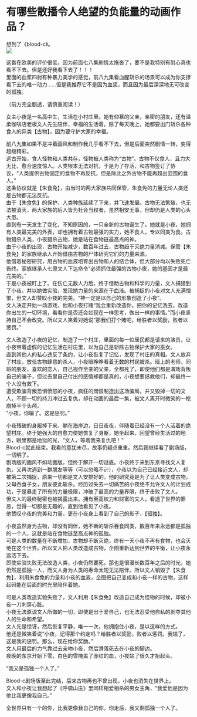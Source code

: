 # 有哪些散播令人绝望的负能量的动画作品？

想到了《blood-c》。  
![](https://pic3.zhimg.com/2e066dc25ae0da84d93127b49ee21f9e_b.jpg)  

这番在欧美的评价很低，因为前面七八集剧情太拖沓了，要不是我特别有耐心真也看不下去。但是还好我看下去了！！！  
里面的血浆四射有种暴力美学的感觉，前八九集看血腥斩杀的场景可以成为你支撑看下去的唯一动力……但是我推荐它不是因为血浆，而且因为最后深深地无可改变的孤独。  

（前方完全剧透，请慎重阅读！）  

女主小夜是一名高中生，生活在小村庄里。她有仰慕的父亲，亲密的朋友，还有温柔咖啡店老板文人先生陪伴，幸福的生活着。除了每天晚上，她都要出门斩杀各种食人的异类【古物】，因为要守护大家的幸福。  

前八九集如果不是冲着画风和制作我几乎看不下去，但是后面突然剧情一转，变得超级精彩。  
远古开始，食人怪物和人类共存，怪物被人类称为“古物”。古物不仅食人，且力大无比，愈合速度惊人。人类根本无法对抗，于是为了存活，和古物签订了协议，“人类提供古物固定的食物不再反抗，但是除此之外古物不能再超出范围的食人。”  
这条协议就是【朱食免】，由当时的两大家族共同保管，朱食免的力量无论人类还是古物都无法反抗。  
由于【朱食免】的保护，人类种族延续了下来，并飞速发展。古物无法繁殖，也无法被消灭，两大家族的后人皆为社会当权者，虽然相安无事，但却仍是人类的心头大患。  
直到有一天发生了变化，不知原因的，一只全新的古物诞生了。她就是小夜，她拥有人类最完美的外表，却也拥有着古物最强的实力，她不食人，专以同类为食。古物猎杀人类，小夜猎杀古物，她是站在食物链最高点的神。  
由于小夜的出现，古物开始减少，数百年过去，古物趋于灭绝力量消减。保管【朱食免】的家族继承人开始借由古物的尸体研究它们的力量来源。  
他借着秘密研究，用古物的血液培育出古物和人的结合体，但大部分均以失败死亡告终。家族继承人七原文人下达命令“必须抓住最强的古物小夜，她的基因才是最完美的。”  
于是小夜被盯上了。在伤亡无数人力后，终于借助古物和科学的力量，文人捕猎到了小夜，并以她做实验，发现她力量的来源在于血液。被捕捉的小夜对文人充满憎恨，但文人却赞叹小夜的完美。“神一定是以自己的形象创造了小夜”。  
文人决定开始一场游戏，他和小夜打赌“我会重新改造你，把你的记忆洗去，改造你出生的一切环境，看看你是否还会如现在一样思考，做出一样的事情。”而小夜坚持自己不会改变。所以文人笑着对她说“那我们打个赌吧，给胜者以奖励，败者以惩罚。”  

文人改造了小夜的记忆，制造了一个村庄，里面的每一位居民都是请来的演员，让小夜带着虚假的记忆生活在村庄里，以为自己是斩除古物保护大家的巫女。  
直到其他人的私心违反了条约，让小夜恢复了记忆，发现了村庄的真相。文人放弃了村庄，放任古物肆意的杀人，小夜眼睁睁看着无数的村民被杀。班上的老师，同班的朋友，喜欢的恋人，自己视作至亲的父亲，全都死了，即使他们都是演戏背叛自己的骗子，但过去里自己付出的感情却都是真的，小夜想要拯救他们，却最终一个人没有救下。  
遭受欺骗背叛恐惧愤怒的小夜，疯狂的憎恨制造出这场骗局，并又毁掉一切的文人，不顾一切的持刀冲过去复仇，却在动画的最后一集，被文人离开时微笑的一枪崩掉半个头颅。  
“小夜，你输了。这是惩罚。”  

小夜残破的身躯掉下来，躺在海岸边，日日夜夜，伴随着已经没有一个人活着的绝望村庄。终于她强大的自愈力使她恢复了身躯，她坐起来，回望曾经生活过的地方，眼里都是地狱的光，“文人，等着我来复仇吧！”  
Blood-c就此结束。我看的意犹未尽，故事仍疑点重重。然后我继续看了剧场版，一切明了。  
剧场版的画风不如动画版，但终于解开一切谜底。小夜终于来到东京寻找文人复仇，又再次遇到一群朋友等等（可以忽略不计），小夜以为自己已经接近文人，却被第二次捕捉，原来一切都是文人安排好的。他的研究竟是为了让人类变成古物，父母吞食子女，朋友彼此斩杀。经历过失去一切痛苦的小夜绝不允许文人的计划成功，于是暴走了所有的力量极限，冲破了最高的力量界限，终于击败了文人。  
但文人的最终秘密也被揭露出来。拥有至高权力和财富的文人，看透了世界的罪恶，觉得一切都是无趣的。直到他看见了小夜。  
他赞叹小夜的完美和力量，更在小夜身上看到了自己的影子，【孤独】。  

小夜虽然身为古物，却没有同伴，她不断的斩杀吞食同类，数百年来永远都是孤独的一个人，这就是站在食物链至高点神的孤独。  
可是人类的数量在不断增加，古物却不断灭绝，终有一天小夜不再有食物，也会灭绝在这个世界。所以文人把人类改造成古物，企图重新达到世界的平衡，让小夜永远活下去。  
即使实验失败无法改造人类，小夜仍然要死，那也是很漫长数百年之后的时光，她仍然是孤独一人，而文人身为人类的寿命太短无法陪伴。所以文人销毁了【朱食免】，利用朱食免的力量和小夜的血液，企图把自己变成和小夜一样的古物，这样起码能在后面的时光里陪伴着她。  

可是人类改造实验失败了，文人利用【朱食免】改造自己成为怪物的时候，却被小夜一刀刺穿心脏。  
小夜无法原谅文人所做的一切，即使是出于爱自己，也无法忍受他自私的剥夺其他人的生命和希望。  
文人先是惊讶，然后恢复平静，唯一一次，他拥抱住小夜，是以这样的方式。  
他还是微笑着说“小夜，记得那个约定吗？给胜者以奖励，败者以惩罚。我输了，这是我的惩罚。那么，现在给你奖励。”  
文人用最后的力气靠过去亲吻小夜，然后滑落死去在小夜的脚边。  
夜晚的东京开始下雪，白色的雪掩盖了赤红的血，小夜站了很久才抬起头。  

“我又是孤独一个人了。”  

Blood-c剧场版至此完结，后来古物再也不曾出现，小夜也消失在世界上。  
文人和小夜让我想起了《呼啸山庄》里同样相爱相杀的男女主角，“我爱他是因为他比我更像我自己。”  

全世界只有一个的你，比我更像我自己的你，你走后，我又剩孤独一个人了。